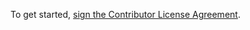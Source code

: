 To get started, <a href="https://www.clahub.com/agreements/vosechu/medieval_game">sign the Contributor License Agreement</a>.
